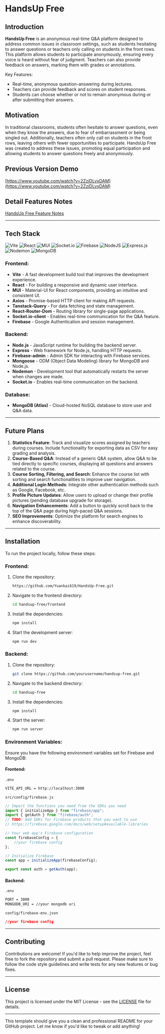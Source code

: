# HandsUp Free

## Introduction

**HandsUp Free** is an anonymous real-time Q&A platform designed to address common issues in classroom settings, such as students hesitating to answer questions or teachers only calling on students in the front rows. This platform allows students to participate anonymously, ensuring every voice is heard without fear of judgment. Teachers can also provide feedback on answers, marking them with grades or annotations.

Key Features:

-   Real-time, anonymous question-answering during lectures.
-   Teachers can provide feedback and scores on student responses.
-   Students can choose whether or not to remain anonymous during or after submitting their answers.

## Motivation

In traditional classrooms, students often hesitate to answer questions, even when they know the answers, due to fear of embarrassment or being singled out. Additionally, teachers often only call on students in the front rows, leaving others with fewer opportunities to participate. HandsUp Free was created to address these issues, promoting equal participation and allowing students to answer questions freely and anonymously.

## Previous Version Demo

[https://www.youtube.com/watch?v=2ZzjDLvxDAM](https://www.youtube.com/watch?v=2ZzjDLvxDAM)

## Detail Features Notes

[HandsUp Free Feature Notes](https://docs.google.com/presentation/d/1dY1nb_hz9sfKGWLgmrRZbKo1sCTNKKOH5hrr3aSfE80/edit?usp=sharing)

---

## Tech Stack

![Vite](https://img.shields.io/badge/vite-%23646CFF.svg?style=for-the-badge&logo=vite&logoColor=white)
![React](https://img.shields.io/badge/React-20232a.svg?logo=react&logoColor=61DAFB)
![MUI](https://img.shields.io/badge/MUI-%230081CB.svg?style=for-the-badge&logo=mui&logoColor=white)
![Socket.io](https://img.shields.io/badge/Socket.io-black?style=for-the-badge&logo=socket.io&badgeColor=010101)
![Firebase](https://img.shields.io/badge/firebase-%23039BE5.svg?style=for-the-badge&logo=firebase)
![NodeJS](https://img.shields.io/badge/node.js-6DA55F?style=for-the-badge&logo=node.js&logoColor=white)
![Express.js](https://img.shields.io/badge/express.js-%23404d59.svg?style=for-the-badge&logo=express&logoColor=%2361DAFB)
![Nodemon](https://img.shields.io/badge/NODEMON-%23323330.svg?style=for-the-badge&logo=nodemon&logoColor=%BBDEAD)
![MongoDB](https://img.shields.io/badge/MongoDB-%234ea94b.svg?style=for-the-badge&logo=mongodb&logoColor=white)

### Frontend:

-   **Vite** - A fast development build tool that improves the development experience.
-   **React** - For building a responsive and dynamic user interface.
-   **MUI** - Material-UI for React components, providing an intuitive and consistent UI.
-   **Axios** - Promise-based HTTP client for making API requests.
-   **Tanstack-Query** - For data fetching and state management.
-   **React-Router-Dom** - Routing library for single-page applications.
-   **Socket.io-client** - Enables real-time communication for the Q&A feature.
-   **Firebase** - Google Authentication and session management.

### Backend:

-   **Node.js** - JavaScript runtime for building the backend server.
-   **Express** - Web framework for Node.js, handling HTTP requests.
-   **Firebase-admin** - Admin SDK for interacting with Firebase services.
-   **Mongoose** - ODM (Object Data Modeling) library for MongoDB and Node.js.
-   **Nodemon** - Development tool that automatically restarts the server when changes are made.
-   **Socket.io** - Enables real-time communication on the backend.

### Database:

-   **MongoDB (Atlas)** - Cloud-hosted NoSQL database to store user and Q&A data.

---

## Future Plans

1. **Statistics Feature**: Track and visualize scores assigned by teachers during courses. Include functionality for exporting data as CSV for easy grading and analysis.
2. **Course-Based Q&A**: Instead of a generic Q&A system, allow Q&A to be tied directly to specific courses, displaying all questions and answers related to the course.
3. **Course Sorting, Filtering, and Search**: Enhance the course list with sorting and search functionalities to improve user navigation.
4. **Additional Login Methods**: Integrate other authentication methods such as Google, Facebook, etc.
5. **Profile Picture Updates**: Allow users to upload or change their profile pictures (pending database upgrade for storage).
6. **Navigation Enhancements**: Add a button to quickly scroll back to the top of the Q&A page during high-paced Q&A sessions.
7. **SEO Improvements**: Optimize the platform for search engines to enhance discoverability.

---

## Installation

To run the project locally, follow these steps:

### Frontend:

1. Clone the repository:
    ```bash
    https://github.com/Yuankai619/HandsUp-Free.git
    ```
2. Navigate to the frontend directory:
    ```bash
    cd handsup-free/frontend
    ```
3. Install the dependencies:
    ```bash
    npm install
    ```
4. Start the development server:
    ```bash
    npm run dev
    ```

### Backend:

1. Clone the repository:
    ```bash
    git clone https://github.com/yourusername/handsup-free.git
    ```
2. Navigate to the backend directory:
    ```bash
    cd handsup-free
    ```
3. Install the dependencies:
    ```bash
    npm install
    ```
4. Start the server:
    ```bash
    npm run server
    ```

### Environment Variables:

Ensure you have the following environment variables set for Firebase and MongoDB:

#### Frontend:

`.env`

```bash
VITE_API_URL = http://localhost:3000
```

`src/config/firebase.js`

```javascript
// Import the functions you need from the SDKs you need
import { initializeApp } from "firebase/app";
import { getAuth } from "firebase/auth";
// TODO: Add SDKs for Firebase products that you want to use
// https://firebase.google.com/docs/web/setup#available-libraries

// Your web app's Firebase configuration
const firebaseConfig = {
    //your firebase config
};

// Initialize Firebase
const app = initializeApp(firebaseConfig);

export const auth = getAuth(app);
```

#### Backend:

`.env`

```bash
PORT = 3000
MONGODB_URI = //your mongodb uri
```

`config/firebase-env.json`

```json
//your firebase config
```

---

## Contributing

Contributions are welcome! If you'd like to help improve the project, feel free to fork the repository and submit a pull request. Please make sure to follow the code style guidelines and write tests for any new features or bug fixes.

---

## License

This project is licensed under the MIT License - see the [LICENSE](LICENSE) file for details.

---

This template should give you a clean and professional README for your GitHub project. Let me know if you'd like to tweak or add anything!
